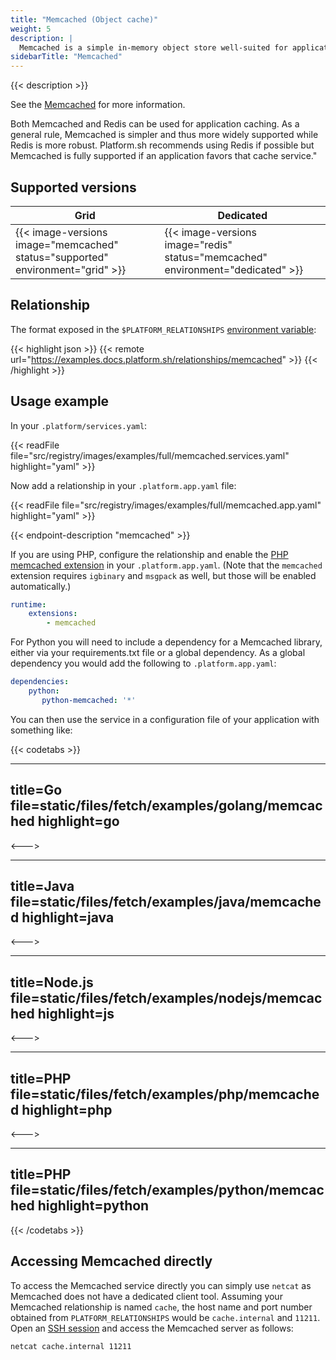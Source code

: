 ```yaml
---
title: "Memcached (Object cache)"
weight: 5
description: |
  Memcached is a simple in-memory object store well-suited for application level caching.
sidebarTitle: "Memcached"
---
```


{{< description >}}

See the [Memcached](https://memcached.org) for more information.

Both Memcached and Redis can be used for application caching.  As a general rule, Memcached is simpler and thus more widely supported while Redis is more robust.  Platform.sh recommends using Redis if possible but Memcached is fully supported if an application favors that cache service."

## Supported versions

| **Grid** | **Dedicated** |
|----------------------------------|---------------|
|  {{< image-versions image="memcached" status="supported" environment="grid" >}} | {{< image-versions image="redis" status="memcached" environment="dedicated" >}} |

## Relationship

The format exposed in the ``$PLATFORM_RELATIONSHIPS`` [environment variable](/development/variables.md#platformsh-provided-variables):

{{< highlight json >}}
{{< remote url="https://examples.docs.platform.sh/relationships/memcached" >}}
{{< /highlight >}}

## Usage example

In your ``.platform/services.yaml``:

{{< readFile file="src/registry/images/examples/full/memcached.services.yaml" highlight="yaml" >}}

Now add a relationship in your `.platform.app.yaml` file:

{{< readFile file="src/registry/images/examples/full/memcached.app.yaml" highlight="yaml" >}}

{{< endpoint-description "memcached" >}}

If you are using PHP, configure the relationship and enable the [PHP memcached extension](/languages/php/extensions.md) in your `.platform.app.yaml`.  (Note that the `memcached` extension requires `igbinary` and `msgpack` as well, but those will be enabled automatically.)

```yaml
runtime:
    extensions:
        - memcached
```

For Python you will need to include a dependency for a Memcached library, either via your requirements.txt file or a global dependency.  As a global dependency you would add the following to `.platform.app.yaml`:

```yaml
dependencies:
    python:
       python-memcached: '*'
```

You can then use the service in a configuration file of your application with something like:

{{< codetabs >}}

---
title=Go
file=static/files/fetch/examples/golang/memcached
highlight=go
---

<--->

---
title=Java
file=static/files/fetch/examples/java/memcached
highlight=java
---

<--->

---
title=Node.js
file=static/files/fetch/examples/nodejs/memcached
highlight=js
---

<--->

---
title=PHP
file=static/files/fetch/examples/php/memcached
highlight=php
---

<--->

---
title=PHP
file=static/files/fetch/examples/python/memcached
highlight=python
---

{{< /codetabs >}}

## Accessing Memcached directly

To access the Memcached service directly you can simply use `netcat` as Memcached does not have a dedicated client tool.  Assuming your Memcached relationship is named `cache`, the host name and port number obtained from `PLATFORM_RELATIONSHIPS` would be `cache.internal` and `11211`. Open an [SSH session](/development/ssh.md) and access the Memcached server as follows:

```bash
netcat cache.internal 11211
```
